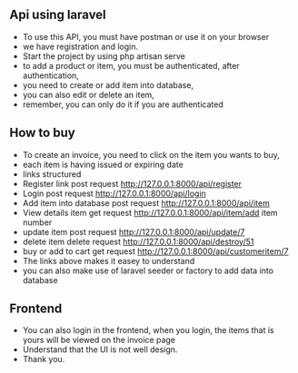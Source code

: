 ## Api using laravel
- To use this API, you must have postman or use it on your browser
- we have registration and login.
- Start the project by using php artisan serve
- to add a product or item, you must be authenticated, after authentication,
- you need to create or add item into database,
- you can also edit or delete an item,
- remember, you can only do it if you are authenticated
## How to buy
- To create an invoice, you need to click on the item you wants to buy,
- each item is having issued or expiring date
- links structured
- Register link post request http://127.0.0.1:8000/api/register
- Login post request http://127.0.0.1:8000/api/login
- Add item into database post request http://127.0.0.1:8000/api/item
- View details item get request http://127.0.0.1:8000/api/item/add item number
- update item post request http://127.0.0.1:8000/api/update/7
- delete item delete request http://127.0.0.1:8000/api/destroy/51
- buy or add to cart get request http://127.0.0.1:8000/api/customeritem/7
- The links above makes it easey to understand 
- you can also make use of laravel seeder or factory to add data into database

## Frontend
- You can also login in the frontend, when you login, the items that is yours will be viewed on the invoice page
- Understand that the UI is not well design.
- Thank you.
